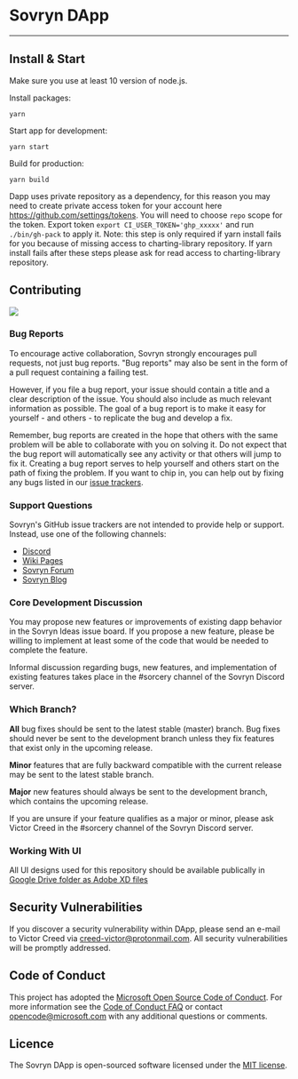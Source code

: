 # Sovryn DApp

---

## Install & Start

Make sure you use at least 10 version of node.js.

Install packages:

```shell
yarn
```

Start app for development:

```shell
yarn start
```

Build for production:

```shell
yarn build
```

Dapp uses private repository as a dependency, for this reason you may need to create private access token for your account here https://github.com/settings/tokens.
You will need to choose `repo` scope for the token.
Export token `export CI_USER_TOKEN='ghp_xxxxx'` and run `./bin/gh-pack` to apply it.
Note: this step is only required if yarn install fails for you because of missing access to charting-library repository.
If yarn install fails after these steps please ask for read access to charting-library repository.

## Contributing

<a href="https://github.com/DistributedCollective/Sovryn-frontend/graphs/contributors">
  <img src="https://contrib.rocks/image?repo=DistributedCollective/Sovryn-frontend" />
</a>

### Bug Reports

To encourage active collaboration, Sovryn strongly encourages pull requests, not just bug reports. "Bug reports" may also be sent in the form of a pull request containing a failing test.

However, if you file a bug report, your issue should contain a title and a clear description of the issue. You should also include as much relevant information as possible. The goal of a bug report is to make it easy for yourself - and others - to replicate the bug and develop a fix.

Remember, bug reports are created in the hope that others with the same problem will be able to collaborate with you on solving it. Do not expect that the bug report will automatically see any activity or that others will jump to fix it. Creating a bug report serves to help yourself and others start on the path of fixing the problem. If you want to chip in, you can help out by fixing any bugs listed in our [issue trackers](https://github.com/issues?q=is%3Aopen+is%3Aissue+label%3Abug+user%3Adistributedcollective).

### Support Questions

Sovryn's GitHub issue trackers are not intended to provide help or support. Instead, use one of the following channels:

- [Discord](https://discord.gg/J22WS6z)
- [Wiki Pages](https://wiki.sovryn.app)
- [Sovryn Forum](https://forum.sovryn.app)
- [Sovryn Blog](https://sovryn.app/blog/)

### Core Development Discussion

You may propose new features or improvements of existing dapp behavior in the Sovryn Ideas issue board. If you propose a new feature, please be willing to implement at least some of the code that would be needed to complete the feature.

Informal discussion regarding bugs, new features, and implementation of existing features takes place in the #sorcery channel of the Sovryn Discord server.

### Which Branch?

**All** bug fixes should be sent to the latest stable (master) branch. Bug fixes should never be sent to the development branch unless they fix features that exist only in the upcoming release.

**Minor** features that are fully backward compatible with the current release may be sent to the latest stable branch.

**Major** new features should always be sent to the development branch, which contains the upcoming release.

If you are unsure if your feature qualifies as a major or minor, please ask Victor Creed in the #sorcery channel of the Sovryn Discord server.

### Working With UI

All UI designs used for this repository should be available publically in [Google Drive folder as Adobe XD files](https://drive.google.com/drive/folders/1e_VljWpANJe0o4VmIkKU5Ewo56l9iMaM?usp=sharing)

## Security Vulnerabilities

If you discover a security vulnerability within DApp, please send an e-mail to Victor Creed via creed-victor@protonmail.com. All security vulnerabilities will be promptly addressed.

## Code of Conduct

This project has adopted the [Microsoft Open Source Code of Conduct](https://opensource.microsoft.com/codeofconduct/). For more information see the [Code of Conduct FAQ](https://opensource.microsoft.com/codeofconduct/faq/) or contact [opencode@microsoft.com](mailto:opencode@microsoft.com) with any additional questions or comments.

## Licence

The Sovryn DApp is open-sourced software licensed under the [MIT license](LICENSE).
